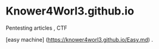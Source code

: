 # Knower4Worl3.github.io
Pentesting articles , CTF 

[easy machine] (https://knower4worl3.github.io/Easy.md) . 
